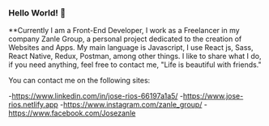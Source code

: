 ### Hello World! 👋


**Currently I am a Front-End Developer, I work as a Freelancer in my company Zanle Group, a personal project dedicated to the creation of Websites and Apps.
My main language is Javascript, I use React js, Sass, React Native, Redux, Postman, among other things.
I like to share what I do, if you need anything, feel free to contact me, "Life is beautiful with friends."

You can contact me on the following sites:

-https://www.linkedin.com/in/jose-rios-66197a1a5/
-https://www.jose-rios.netlify.app
-https://www.instagram.com/zanle_group/
-https://www.facebook.com/Josezanle


